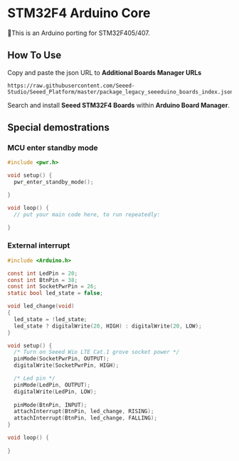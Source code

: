 STM32F4 Arduino Core
===

This is an Arduino porting for STM32F405/407.


## How To Use



Copy and paste the json URL to **Additional Boards Manager URLs**

	https://raw.githubusercontent.com/Seeed-Studio/Seeed_Platform/master/package_legacy_seeeduino_boards_index.json

Search and install **Seeed STM32F4 Boards** within **Arduino Board Manager**.

## Special demostrations
### MCU enter standby mode

```C
#include <pwr.h>

void setup() {
  pwr_enter_standby_mode();

}

void loop() {
  // put your main code here, to run repeatedly:

}
```

### External interrupt
```C
#include <Arduino.h>

const int LedPin = 20;
const int BtnPin = 38;
const int SocketPwrPin = 26;
static bool led_state = false;

void led_change(void)
{
  led_state = !led_state;
  led_state ? digitalWrite(20, HIGH) : digitalWrite(20, LOW);  
}

void setup() {
  /* Turn on Seeed Wio LTE Cat.1 grove socket power */
  pinMode(SocketPwrPin, OUTPUT);
  digitalWrite(SocketPwrPin, HIGH);

  /* Led pin */
  pinMode(LedPin, OUTPUT);
  digitalWrite(LedPin, LOW);
  
  pinMode(BtnPin, INPUT);
  attachInterrupt(BtnPin, led_change, RISING);
  attachInterrupt(BtnPin, led_change, FALLING);
}

void loop() {
  
}
```




